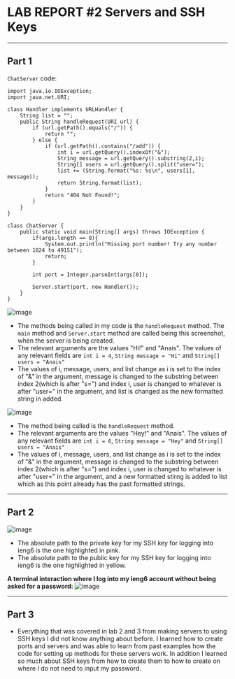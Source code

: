 # LAB REPORT #2 Servers and SSH Keys
---
## Part 1
`ChatServer` code:
```
import java.io.IOException;
import java.net.URI;

class Handler implements URLHandler {
    String list = "";
    public String handleRequest(URI url) {
        if (url.getPath().equals("/")) {
            return "";
        } else {
            if (url.getPath().contains("/add")) {
                int i = url.getQuery().indexOf("&");
                String message = url.getQuery().substring(2,i);
                String[] users = url.getQuery().split("user=");
                list += (String.format("%s: %s\n", users[1], message));
                return String.format(list);
            }
            return "404 Not Found!";
        }
    }
}

class ChatServer {
    public static void main(String[] args) throws IOException {
        if(args.length == 0){
            System.out.println("Missing port number! Try any number between 1024 to 49151");
            return;
        }

        int port = Integer.parseInt(args[0]);

        Server.start(port, new Handler());
    }
}
```
![image](https://github.com/anaisgg23/cse15l-lab-reports/assets/156368955/df6df832-0e94-4a49-a02f-827308ecaff5)
* The methods being called in my code is the `handleRequest` method. The `main` method and `Server.start` method are called being this screenshot, when the server is being created. 
* The relevant arguments are the values "Hi!" and "Anais". The values of any relevant fields are `int i = 4`, `String message = "Hi"` and `String[] users = "Anais"`
* The values of i, message, users, and list change as i is set to the index of "&" in the argument, message is changed to the substring between index 2(which is after "s=") and index i, user is changed to whatever is after "user=" in the argument, and list is changed as the new formatted string in added.

![image](https://github.com/anaisgg23/cse15l-lab-reports/assets/156368955/9c6d2f0c-b267-4844-bcf8-42d677ad0678)
* The method being called is the `handleRequest` method. 
* The relevant arguments are the values "Hey!" and "Anais". The values of any relevant fields are `int i = 6`, `String message = "Hey"` and `String[] users = "Anais"`
* The values of i, message, users, and list change as i is set to the index of "&" in the argument, message is changed to the substring between index 2(which is after "s=") and index i, user is changed to whatever is after "user=" in the argument, and a new formatted stirng is added to list which as this point already has the past formatted strings.
---
## Part 2
![image](https://github.com/anaisgg23/cse15l-lab-reports/assets/156368955/4bdb1a0d-f21b-4265-ae06-5b3bbbd98099)
* The absolute path to the private key for my SSH key for logging into ieng6 is the one highlighted in pink.
* The absolute path to the public key for my SSH key for logging into ieng6 is the one highlighted in yellow.

**A terminal interaction where I log into my ieng6 account without being asked for a password:**
![image](https://github.com/anaisgg23/cse15l-lab-reports/assets/156368955/07def0ea-ef1e-44f4-ad4e-db8aef4d0a6c)

---
## Part 3
* Everything that was covered in lab 2 and 3 from making servers to using SSH keys I did not know anything about before. I learned how to create ports and servers and was able to learn from past examples how the code for setting up methods for these servers work. In addition I learned so much about SSH keys from how to create them to how to create on where I do not need to input my password. 
